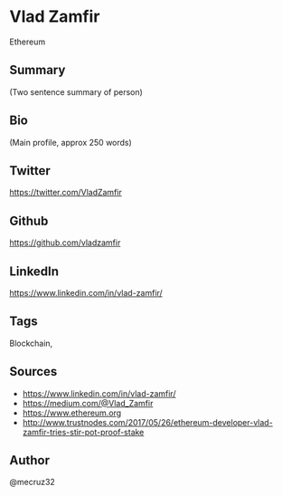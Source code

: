 # Vlad Zamfir
Ethereum

## Summary
(Two sentence summary of person)

## Bio
(Main profile, approx 250 words)

## Twitter
https://twitter.com/VladZamfir

## Github
https://github.com/vladzamfir

## LinkedIn
https://www.linkedin.com/in/vlad-zamfir/

## Tags
Blockchain,  

## Sources
* https://www.linkedin.com/in/vlad-zamfir/
* https://medium.com/@Vlad_Zamfir
* https://www.ethereum.org
* http://www.trustnodes.com/2017/05/26/ethereum-developer-vlad-zamfir-tries-stir-pot-proof-stake

## Author
@mecruz32
